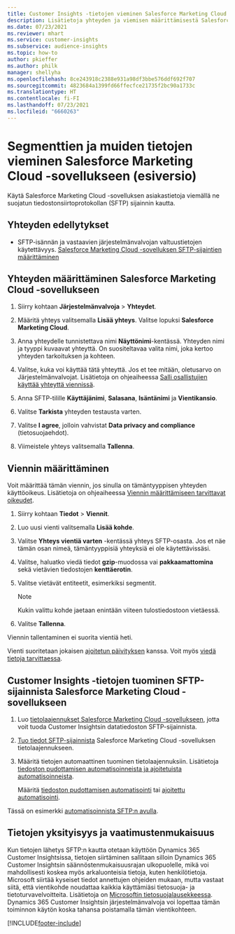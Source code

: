 ```yaml
---
title: Customer Insights -tietojen vieminen Salesforce Marketing Cloud -sovellukseen
description: Lisätietoja yhteyden ja viemisen määrittämisestä Salesforce Marketing Cloud -sovellukseen
ms.date: 07/23/2021
ms.reviewer: mhart
ms.service: customer-insights
ms.subservice: audience-insights
ms.topic: how-to
author: pkieffer
ms.author: philk
manager: shellyha
ms.openlocfilehash: 8ce243918c2388e931a98df3bbe576ddf692f707
ms.sourcegitcommit: 4823684a1399fd66ffecfce21735f2bc90a1733c
ms.translationtype: HT
ms.contentlocale: fi-FI
ms.lasthandoff: 07/23/2021
ms.locfileid: "6660263"
---
```

# <a name="export-segments-and-other-data-to-salesforce-marketing-cloud-preview"></a>Segmenttien ja muiden tietojen vieminen Salesforce Marketing Cloud -sovellukseen (esiversio)

Käytä Salesforce Marketing Cloud -sovelluksen asiakastietoja viemällä ne suojatun tiedostonsiirtoprotokollan (SFTP) sijainnin kautta.

## <a name="prerequisites-for-connection"></a>Yhteyden edellytykset

- SFTP-isännän ja vastaavien järjestelmänvalvojan valtuustietojen käytettävyys. [Salesforce Marketing Cloud -sovelluksen SFTP-sijaintien määrittäminen](https://help.salesforce.com/articleView?id=sf.mc_es_configure_enhanced_ftp.htm&type=5) 

## <a name="set-up-the-connection-to-salesforce-marketing-cloud"></a>Yhteyden määrittäminen Salesforce Marketing Cloud -sovellukseen

1. Siirry kohtaan **Järjestelmänvalvoja** > **Yhteydet**.

1. Määritä yhteys valitsemalla **Lisää yhteys**. Valitse lopuksi **Salesforce Marketing Cloud**.

1. Anna yhteydelle tunnistettava nimi **Näyttönimi**-kentässä. Yhteyden nimi ja tyyppi kuvaavat yhteyttä. On suositeltavaa valita nimi, joka kertoo yhteyden tarkoituksen ja kohteen.

1. Valitse, kuka voi käyttää tätä yhteyttä. Jos et tee mitään, oletusarvo on Järjestelmänvalvojat. Lisätietoja on ohjeaiheessa [Salli osallistujien käyttää yhteyttä viennissä](connections.md#allow-contributors-to-use-a-connection-for-exports).

1. Anna SFTP-tilille **Käyttäjänimi**, **Salasana**, **Isäntänimi** ja **Vientikansio**.

1. Valitse **Tarkista** yhteyden testausta varten.

1. Valitse **I agree**, jolloin vahvistat **Data privacy and compliance** (tietosuojaehdot).

1. Viimeistele yhteys valitsemalla **Tallenna**.

## <a name="configure-an-export"></a>Viennin määrittäminen

Voit määrittää tämän viennin, jos sinulla on tämäntyyppisen yhteyden käyttöoikeus. Lisätietoja on ohjeaiheessa [Viennin määrittämiseen tarvittavat oikeudet](export-destinations.md#set-up-a-new-export).

1. Siirry kohtaan **Tiedot** > **Viennit**.

1. Luo uusi vienti valitsemalla **Lisää kohde**.

1. Valitse **Yhteys vientiä varten** -kentässä yhteys SFTP-osasta. Jos et näe tämän osan nimeä, tämäntyyppisiä yhteyksiä ei ole käytettävissäsi.

1. Valitse, haluatko viedä tiedot **gzip**-muodossa vai **pakkaamattomina** sekä vietävien tiedostojen **kenttäerotin**.

1. Valitse vietävät entiteetit, esimerkiksi segmentit.

   > [!NOTE]
   > Kukin valittu kohde jaetaan enintään viiteen tulostiedostoon vietäessä. 

1. Valitse **Tallenna**.

Viennin tallentaminen ei suorita vientiä heti.

Vienti suoritetaan jokaisen [ajoitetun päivityksen](system.md#schedule-tab) kanssa. Voit myös [viedä tietoja tarvittaessa](export-destinations.md#run-exports-on-demand). 

## <a name="import-customer-insights-data-from-sftp-location-to-salesforce-marketing-cloud"></a>Customer Insights -tietojen tuominen SFTP-sijainnista Salesforce Marketing Cloud -sovellukseen

1. Luo [tietolaajennukset Salesforce Marketing Cloud -sovellukseen](https://help.salesforce.com/articleView?id=sf.mc_es_create_data_extension.htm&type=5), jotta voit tuoda Customer Insightsin datatiedoston SFTP-sijainnista.

2. [Tuo tiedot SFTP-sijainnista](https://help.salesforce.com/articleView?id=sf.mc_es_import_data_extension_classic.htm&type=5) Salesforce Marketing Cloud -sovelluksen tietolaajennukseen. 

3. Määritä tietojen automaattinen tuominen tietolaajennuksiin. Lisätietoja [tiedoston pudottamisen automatisoinneista ja ajoitetuista automatisoinneista](https://help.salesforce.com/articleView?id=sf.mc_as_triggered_automations.htm&type=5).

   Määritä [tiedoston pudottamisen automatisointi](https://help.salesforce.com/articleView?id=sf.mc_as_define_a_triggered_automation.htm&type=5) tai [ajoitettu automatisointi](https://help.salesforce.com/articleView?id=sf.mc_as_define_a_scheduled_automation.htm&type=5). 

Tässä on esimerkki [automatisoinnista SFTP:n avulla](https://help.salesforce.com/articleView?id=sf.mc_as_ftp_and_triggered_automation_scenario.htm&type=5).

## <a name="data-privacy-and-compliance"></a>Tietojen yksityisyys ja vaatimustenmukaisuus

Kun tietojen lähetys SFTP:n kautta otetaan käyttöön Dynamics 365 Customer Insightsissa, tietojen siirtäminen sallitaan silloin Dynamics 365 Customer Insightsin säännöstenmukaisuusrajan ulkopuolelle, mikä voi mahdollisesti koskea myös arkaluonteisia tietoja, kuten henkilötietoja. Microsoft siirtää kyseiset tiedot annettujen ohjeiden mukaan, mutta vastaat siitä, että vientikohde noudattaa kaikkia käyttämiäsi tietosuoja- ja tietoturvavelvoitteita. Lisätietoja on [Microsoftin tietosuojalausekkeessa](https://go.microsoft.com/fwlink/?linkid=396732).
Dynamics 365 Customer Insightsin järjestelmänvalvoja voi lopettaa tämän toiminnon käytön koska tahansa poistamalla tämän vientikohteen.

[!INCLUDE[footer-include](../includes/footer-banner.md)]
